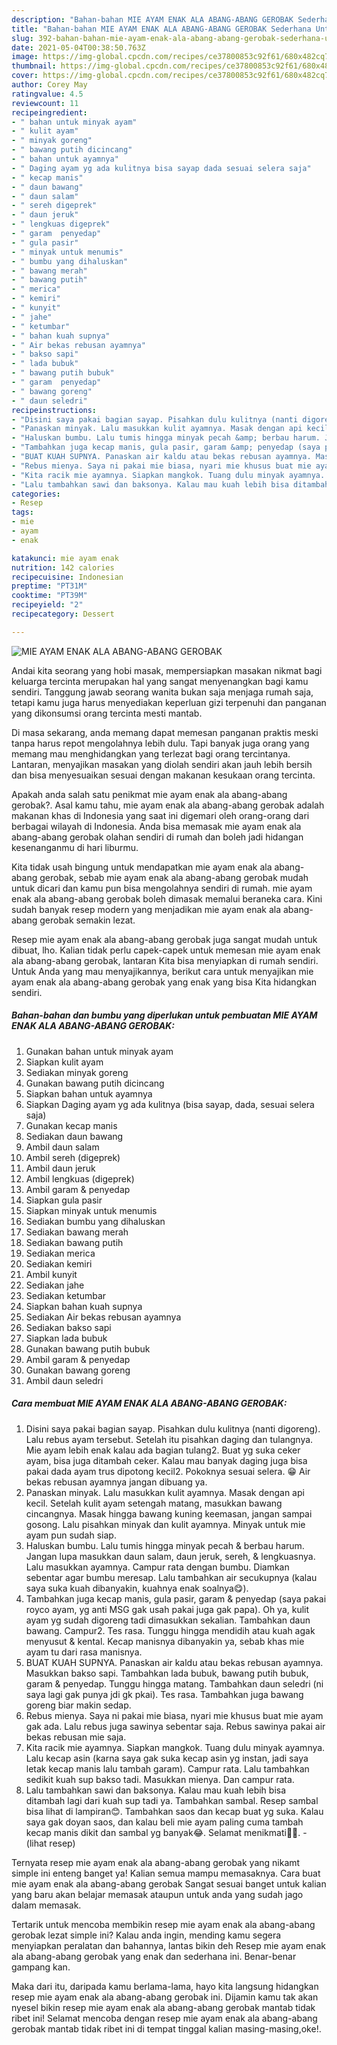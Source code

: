 ```yaml
---
description: "Bahan-bahan MIE AYAM ENAK ALA ABANG-ABANG GEROBAK Sederhana Untuk Jualan"
title: "Bahan-bahan MIE AYAM ENAK ALA ABANG-ABANG GEROBAK Sederhana Untuk Jualan"
slug: 392-bahan-bahan-mie-ayam-enak-ala-abang-abang-gerobak-sederhana-untuk-jualan
date: 2021-05-04T00:38:50.763Z
image: https://img-global.cpcdn.com/recipes/ce37800853c92f61/680x482cq70/mie-ayam-enak-ala-abang-abang-gerobak-foto-resep-utama.jpg
thumbnail: https://img-global.cpcdn.com/recipes/ce37800853c92f61/680x482cq70/mie-ayam-enak-ala-abang-abang-gerobak-foto-resep-utama.jpg
cover: https://img-global.cpcdn.com/recipes/ce37800853c92f61/680x482cq70/mie-ayam-enak-ala-abang-abang-gerobak-foto-resep-utama.jpg
author: Corey May
ratingvalue: 4.5
reviewcount: 11
recipeingredient:
- " bahan untuk minyak ayam"
- " kulit ayam"
- " minyak goreng"
- " bawang putih dicincang"
- " bahan untuk ayamnya"
- " Daging ayam yg ada kulitnya bisa sayap dada sesuai selera saja"
- " kecap manis"
- " daun bawang"
- " daun salam"
- " sereh digeprek"
- " daun jeruk"
- " lengkuas digeprek"
- " garam  penyedap"
- " gula pasir"
- " minyak untuk menumis"
- " bumbu yang dihaluskan"
- " bawang merah"
- " bawang putih"
- " merica"
- " kemiri"
- " kunyit"
- " jahe"
- " ketumbar"
- " bahan kuah supnya"
- " Air bekas rebusan ayamnya"
- " bakso sapi"
- " lada bubuk"
- " bawang putih bubuk"
- " garam  penyedap"
- " bawang goreng"
- " daun seledri"
recipeinstructions:
- "Disini saya pakai bagian sayap. Pisahkan dulu kulitnya (nanti digoreng). Lalu rebus ayam tersebut. Setelah itu pisahkan daging dan tulangnya. Mie ayam lebih enak kalau ada bagian tulang2. Buat yg suka ceker ayam, bisa juga ditambah ceker. Kalau mau banyak daging juga bisa pakai dada ayam trus dipotong kecil2. Pokoknya sesuai selera. 😁 Air bekas rebusan ayamnya jangan dibuang ya."
- "Panaskan minyak. Lalu masukkan kulit ayamnya. Masak dengan api kecil. Setelah kulit ayam setengah matang, masukkan bawang cincangnya. Masak hingga bawang kuning keemasan, jangan sampai gosong. Lalu pisahkan minyak dan kulit ayamnya. Minyak untuk mie ayam pun sudah siap."
- "Haluskan bumbu. Lalu tumis hingga minyak pecah &amp; berbau harum. Jangan lupa masukkan daun salam, daun jeruk, sereh, &amp; lengkuasnya. Lalu masukkan ayamnya. Campur rata dengan bumbu. Diamkan sebentar agar bumbu meresap. Lalu tambahkan air secukupnya (kalau saya suka kuah dibanyakin, kuahnya enak soalnya😋)."
- "Tambahkan juga kecap manis, gula pasir, garam &amp; penyedap (saya pakai royco ayam, yg anti MSG gak usah pakai juga gak papa). Oh ya, kulit ayam yg sudah digoreng tadi dimasukkan sekalian. Tambahkan daun bawang. Campur2. Tes rasa. Tunggu hingga mendidih atau kuah agak menyusut &amp; kental. Kecap manisnya dibanyakin ya, sebab khas mie ayam tu dari rasa manisnya."
- "BUAT KUAH SUPNYA. Panaskan air kaldu atau bekas rebusan ayamnya. Masukkan bakso sapi. Tambahkan lada bubuk, bawang putih bubuk, garam &amp; penyedap. Tunggu hingga matang. Tambahkan daun seledri (ni saya lagi gak punya jdi gk pkai). Tes rasa. Tambahkan juga bawang goreng biar makin sedap."
- "Rebus mienya. Saya ni pakai mie biasa, nyari mie khusus buat mie ayam gak ada. Lalu rebus juga sawinya sebentar saja. Rebus sawinya pakai air bekas rebusan mie saja."
- "Kita racik mie ayamnya. Siapkan mangkok. Tuang dulu minyak ayamnya. Lalu kecap asin (karna saya gak suka kecap asin yg instan, jadi saya letak kecap manis lalu tambah garam). Campur rata. Lalu tambahkan sedikit kuah sup bakso tadi. Masukkan mienya. Dan campur rata."
- "Lalu tambahkan sawi dan baksonya. Kalau mau kuah lebih bisa ditambah lagi dari kuah sup tadi ya. Tambahkan sambal. Resep sambal bisa lihat di lampiran😊. Tambahkan saos dan kecap buat yg suka. Kalau saya gak doyan saos, dan kalau beli mie ayam paling cuma tambah kecap manis dikit dan sambal yg banyak😂. Selamat menikmati🤤😋.           (lihat resep)"
categories:
- Resep
tags:
- mie
- ayam
- enak

katakunci: mie ayam enak 
nutrition: 142 calories
recipecuisine: Indonesian
preptime: "PT31M"
cooktime: "PT39M"
recipeyield: "2"
recipecategory: Dessert

---
```



![MIE AYAM ENAK ALA ABANG-ABANG GEROBAK](https://img-global.cpcdn.com/recipes/ce37800853c92f61/680x482cq70/mie-ayam-enak-ala-abang-abang-gerobak-foto-resep-utama.jpg)

Andai kita seorang yang hobi masak, mempersiapkan masakan nikmat bagi keluarga tercinta merupakan hal yang sangat menyenangkan bagi kamu sendiri. Tanggung jawab seorang  wanita bukan saja menjaga rumah saja, tetapi kamu juga harus menyediakan keperluan gizi terpenuhi dan panganan yang dikonsumsi orang tercinta mesti mantab.

Di masa  sekarang, anda memang dapat memesan panganan praktis meski tanpa harus repot mengolahnya lebih dulu. Tapi banyak juga orang yang memang mau menghidangkan yang terlezat bagi orang tercintanya. Lantaran, menyajikan masakan yang diolah sendiri akan jauh lebih bersih dan bisa menyesuaikan sesuai dengan makanan kesukaan orang tercinta. 



Apakah anda salah satu penikmat mie ayam enak ala abang-abang gerobak?. Asal kamu tahu, mie ayam enak ala abang-abang gerobak adalah makanan khas di Indonesia yang saat ini digemari oleh orang-orang dari berbagai wilayah di Indonesia. Anda bisa memasak mie ayam enak ala abang-abang gerobak olahan sendiri di rumah dan boleh jadi hidangan kesenanganmu di hari liburmu.

Kita tidak usah bingung untuk mendapatkan mie ayam enak ala abang-abang gerobak, sebab mie ayam enak ala abang-abang gerobak mudah untuk dicari dan kamu pun bisa mengolahnya sendiri di rumah. mie ayam enak ala abang-abang gerobak boleh dimasak memalui beraneka cara. Kini sudah banyak resep modern yang menjadikan mie ayam enak ala abang-abang gerobak semakin lezat.

Resep mie ayam enak ala abang-abang gerobak juga sangat mudah untuk dibuat, lho. Kalian tidak perlu capek-capek untuk memesan mie ayam enak ala abang-abang gerobak, lantaran Kita bisa menyiapkan di rumah sendiri. Untuk Anda yang mau menyajikannya, berikut cara untuk menyajikan mie ayam enak ala abang-abang gerobak yang enak yang bisa Kita hidangkan sendiri.

<!--inarticleads1-->

##### Bahan-bahan dan bumbu yang diperlukan untuk pembuatan MIE AYAM ENAK ALA ABANG-ABANG GEROBAK:

1. Gunakan  bahan untuk minyak ayam
1. Siapkan  kulit ayam
1. Sediakan  minyak goreng
1. Gunakan  bawang putih dicincang
1. Siapkan  bahan untuk ayamnya
1. Siapkan  Daging ayam yg ada kulitnya (bisa sayap, dada, sesuai selera saja)
1. Gunakan  kecap manis
1. Sediakan  daun bawang
1. Ambil  daun salam
1. Ambil  sereh (digeprek)
1. Ambil  daun jeruk
1. Ambil  lengkuas (digeprek)
1. Ambil  garam &amp; penyedap
1. Siapkan  gula pasir
1. Siapkan  minyak untuk menumis
1. Sediakan  bumbu yang dihaluskan
1. Sediakan  bawang merah
1. Sediakan  bawang putih
1. Sediakan  merica
1. Sediakan  kemiri
1. Ambil  kunyit
1. Sediakan  jahe
1. Sediakan  ketumbar
1. Siapkan  bahan kuah supnya
1. Sediakan  Air bekas rebusan ayamnya
1. Sediakan  bakso sapi
1. Siapkan  lada bubuk
1. Gunakan  bawang putih bubuk
1. Ambil  garam &amp; penyedap
1. Gunakan  bawang goreng
1. Ambil  daun seledri




<!--inarticleads2-->

##### Cara membuat MIE AYAM ENAK ALA ABANG-ABANG GEROBAK:

1. Disini saya pakai bagian sayap. Pisahkan dulu kulitnya (nanti digoreng). Lalu rebus ayam tersebut. Setelah itu pisahkan daging dan tulangnya. Mie ayam lebih enak kalau ada bagian tulang2. Buat yg suka ceker ayam, bisa juga ditambah ceker. Kalau mau banyak daging juga bisa pakai dada ayam trus dipotong kecil2. Pokoknya sesuai selera. 😁 Air bekas rebusan ayamnya jangan dibuang ya.
1. Panaskan minyak. Lalu masukkan kulit ayamnya. Masak dengan api kecil. Setelah kulit ayam setengah matang, masukkan bawang cincangnya. Masak hingga bawang kuning keemasan, jangan sampai gosong. Lalu pisahkan minyak dan kulit ayamnya. Minyak untuk mie ayam pun sudah siap.
1. Haluskan bumbu. Lalu tumis hingga minyak pecah &amp; berbau harum. Jangan lupa masukkan daun salam, daun jeruk, sereh, &amp; lengkuasnya. Lalu masukkan ayamnya. Campur rata dengan bumbu. Diamkan sebentar agar bumbu meresap. Lalu tambahkan air secukupnya (kalau saya suka kuah dibanyakin, kuahnya enak soalnya😋).
1. Tambahkan juga kecap manis, gula pasir, garam &amp; penyedap (saya pakai royco ayam, yg anti MSG gak usah pakai juga gak papa). Oh ya, kulit ayam yg sudah digoreng tadi dimasukkan sekalian. Tambahkan daun bawang. Campur2. Tes rasa. Tunggu hingga mendidih atau kuah agak menyusut &amp; kental. Kecap manisnya dibanyakin ya, sebab khas mie ayam tu dari rasa manisnya.
1. BUAT KUAH SUPNYA. Panaskan air kaldu atau bekas rebusan ayamnya. Masukkan bakso sapi. Tambahkan lada bubuk, bawang putih bubuk, garam &amp; penyedap. Tunggu hingga matang. Tambahkan daun seledri (ni saya lagi gak punya jdi gk pkai). Tes rasa. Tambahkan juga bawang goreng biar makin sedap.
1. Rebus mienya. Saya ni pakai mie biasa, nyari mie khusus buat mie ayam gak ada. Lalu rebus juga sawinya sebentar saja. Rebus sawinya pakai air bekas rebusan mie saja.
1. Kita racik mie ayamnya. Siapkan mangkok. Tuang dulu minyak ayamnya. Lalu kecap asin (karna saya gak suka kecap asin yg instan, jadi saya letak kecap manis lalu tambah garam). Campur rata. Lalu tambahkan sedikit kuah sup bakso tadi. Masukkan mienya. Dan campur rata.
1. Lalu tambahkan sawi dan baksonya. Kalau mau kuah lebih bisa ditambah lagi dari kuah sup tadi ya. Tambahkan sambal. Resep sambal bisa lihat di lampiran😊. Tambahkan saos dan kecap buat yg suka. Kalau saya gak doyan saos, dan kalau beli mie ayam paling cuma tambah kecap manis dikit dan sambal yg banyak😂. Selamat menikmati🤤😋. -           (lihat resep)




Ternyata resep mie ayam enak ala abang-abang gerobak yang nikamt simple ini enteng banget ya! Kalian semua mampu memasaknya. Cara buat mie ayam enak ala abang-abang gerobak Sangat sesuai banget untuk kalian yang baru akan belajar memasak ataupun untuk anda yang sudah jago dalam memasak.

Tertarik untuk mencoba membikin resep mie ayam enak ala abang-abang gerobak lezat simple ini? Kalau anda ingin, mending kamu segera menyiapkan peralatan dan bahannya, lantas bikin deh Resep mie ayam enak ala abang-abang gerobak yang enak dan sederhana ini. Benar-benar gampang kan. 

Maka dari itu, daripada kamu berlama-lama, hayo kita langsung hidangkan resep mie ayam enak ala abang-abang gerobak ini. Dijamin kamu tak akan nyesel bikin resep mie ayam enak ala abang-abang gerobak mantab tidak ribet ini! Selamat mencoba dengan resep mie ayam enak ala abang-abang gerobak mantab tidak ribet ini di tempat tinggal kalian masing-masing,oke!.

